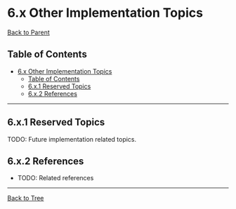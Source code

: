 # 6.x Other Implementation Topics

[Back to Parent](../6-programming-languages-and-implementation.md)

## Table of Contents

- [6.x Other Implementation Topics](#6x-other-implementation-topics)
  - [Table of Contents](#table-of-contents)
  - [6.x.1 Reserved Topics](#6x1-reserved-topics)
  - [6.x.2 References](#6x2-references)

---

## 6.x.1 Reserved Topics

TODO: Future implementation related topics.

## 6.x.2 References

- TODO: Related references

---

[Back to Tree](../0-Overview-and-Navigation/0.1-Global-Topic-Tree.md)
